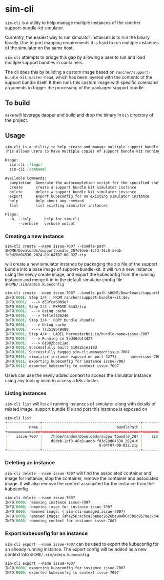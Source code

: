 # sim-cli

`sim-cli` is a utility to help manage multiple instances of the rancher support-bundle-kit simulator.

Currently, the easiest way to run simulator instances is to run the binary locally. Due to port mapping requirements
it is hard to run multiple instances of the simulator on the same host.

`sim-cli` attempts to bridge this gap by allowing a user to run and load multiple support bundles in containers.

The cli does this by building a custom image based on `rancher/support-bundle-kit:master-head`, which has been layered
with the contents of the support bundle itself. It then runs this custom image with specific command arguments to trigger
the processing of the packaged support bundle.

## To build
`make` will leverage dapper and build and drop the binary in `bin` directory of the project.

## Usage
```markdown
sim-cli is a utility to help create and manage multiple support bundle kid instances in a docker container. 
This allows users to have multiple copies of support bundle kit running on your desktop to allow debugging of harvester issues

Usage:
  sim-cli [flags]
  sim-cli [command]

Available Commands:
  completion  Generate the autocompletion script for the specified shell
  create      create a support bundle kit simulator instance
  delete      delete a support bundle kit simulator instance
  export      export kubeconfig for an existing simulator instance
  help        Help about any command
  list        list existing simulator instances

Flags:
  -h, --help      help for sim-cli
      --verbose   verbose output


```

### Creating a new instance
```
sim-cli create --name issue-7007 --bundle-path $HOME/Downloads/supportbundle_207d0deb-1cf3-46c8-aedb-fd3d28d04530_2024-09-04T07-00-02Z.zip
```
will create a new simulator instance by packaging the zip file of the support bundle into a base image of support-bundle-kit.
It will run a new instance using the newly create image, and export the kubeconfig from the running instance and merge
it in to the default simulator config file `$HOME/.sim/admin.kubeconfig`
```markdown
sim-cli create --name issue-7007 --bundle-path $HOME/Downloads/supportbundle_207d0deb-1cf3-46c8-aedb-fd3d28d04530_2024-09-04T07-00-02Z.zip
INFO[0001] Step 1/4 : FROM rancher/support-bundle-kit:dev 
INFO[0001]  ---> d58fca6009e7                           
INFO[0001] Step 2/4 : EXPOSE 6443/tcp                   
INFO[0001]  ---> Using cache                            
INFO[0001]  ---> 7ef1ef326246                           
INFO[0001] Step 3/4 : COPY bundle /bundle               
INFO[0001]  ---> Using cache                            
INFO[0001]  ---> 7a3519649d88                           
INFO[0001] Step 4/4 : LABEL harvesterhci.io/bundle-name=issue-7007 
INFO[0001]  ---> Running in 5bd40db14d27                
INFO[0001]  ---> 61082bce11ad                           
INFO[0001] Successfully built 61082bce11ad              
INFO[0001] Successfully tagged sim-cli-managed:issue-7007 
INFO[0001] simulator instance exposed on port 32773      name=issue-7007
INFO[0011] exporting kubeconfig for instance issue-7007 
INFO[0011] exported kubeconfig to context issue-7007  
```

Users can use the newly added context to access the simulator instance using any tooling used to access a k8s cluster.

### Listing instances
`sim-cli list` will list all running instances of simulator along with details of related image, support bundle file
and port this instance is exposed on
```markdown
sim-cli list
+---------------+---------------------------------------------+-------------------------------+------------------+-----------------+
|          name |                                  bundlePath |                         image |           status |    exposed port |
+===============+=============================================+===============================+==================+=================+
|    issue-7007 |    /home/random/Downloads/supportbundle_207 |    sim-cli-managed:issue-7007 |    Up 40 minutes |           32770 |
|               |    d0deb-1cf3-46c8-aedb-fd3d28d04530_2024-0 |                               |                  |                 |
|               |                          9-04T07-00-02Z.zip |                               |                  |                 |
+---------------+---------------------------------------------+-------------------------------+------------------+-----------------+
```


### Deleting an instance
`sim-cli delete --name issue-7007` will find the associated container and image for instance, stop the container, 
remove the container and associated image. It will also remove the context associated for the instance from the kubeconfig

```markdown
sim-cli delete --name issue-7007
INFO[0000] removing instance issue-7007                 
INFO[0000] removing image for instance issue-7007       
INFO[0000] removed image: { sim-cli-managed:issue-7007} 
INFO[0000] removed image: {sha256:4cbca2ba8ec2626ba904b6d3b6c9570e3734a74f4d41f6457f14778497f9efe9 } 
INFO[0000] removing context for instance issue-7007     
```

### Export kubeconfig for an instance
`sim-cli export --name issue-7007` can be used to export the kubeconfig for an already running instance.
The export config will be added as a new context into `$HOME/.sim/admin.kubeconfig`
```markdown
sim-cli export --name issue-7007
INFO[0000] exporting kubeconfig for instance issue-7007 
INFO[0000] exported kubeconfig to context issue-7007    
```